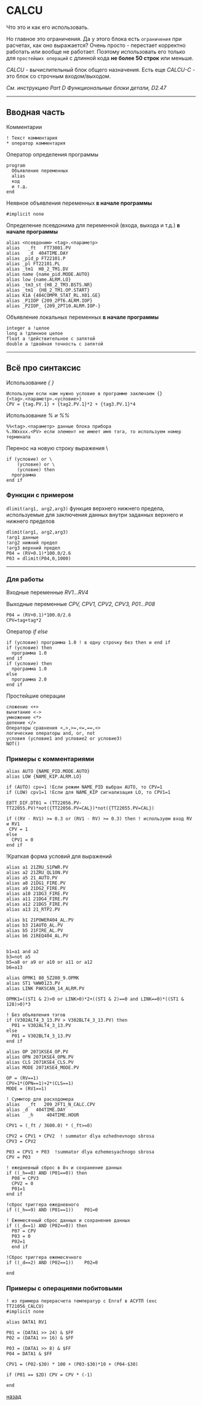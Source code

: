 # CALCU

Что это и как его использовать.

Но главное это ограничения. Да у этого блока есть ``ограничения`` при расчетах, как оно выражается? Очень просто - перестает корректно работать или вообще не работает. Поэтому использовать его только для ``простейших операций`` с длинной кода **не более 50 строк** или меньше.

*CALCU* - вычислительный блок общего назначения. Есть еще *CALCU-C* - это блок со строчным входом/выходом.

*См. инструкцию Part D Функциональные блоки детали, D2.47*

---

## Вводная часть

Комментарии

```text
! Текст комментария
* оператор комментария
```

Оператор определения программы

```text
program
  Объявление переменных
  alias
  код
  и т.д.
end
```

Неявное объявления переменных **в начале программы**

```text
#implicit none
```

Определение псевдонима для переменной (входа, выхода и т.д.) **в начале программы**

```text
alias <псевдоним> <tag>.<параметр>
alias   _ft   FT73001.PV
alias   _d  404TIME.DAY
alias _pid_p FT22101.P
alias _pl FT22101.PL
alias _tm1  H8_2_TM1.DV
alias name {name_pid.MODE.AUTO}
alias low {name.ALRM.LO}
alias _tm3_st {H8_2_TM3.BSTS.NR}
alias _tm1  {H8_2_TM1.OP.START}
alias K1A {404COMPR_STAT_RL.X01.GE}
alias _P1IOP {209_2PT6.ALRM.IOP}
alias _P2IOP_ {209_2PT10.ALRM.IOP-}
```

Объявление локальных переменных **в начале программы**

```text
integer a !целое
long a !длинное целое
float a !действительное с запятой
double a !двойная точность с запятой
```

---

## Всё про синтаксис

Использование *{ }*

```text
Используем если нам нужно условие в программе заключаем {}
{<tag>.<параметр>.<условие>}
CPV = {tag.PV.1} + {tag2.PV.1}*2 + {tag3.PV.1}*4
```

Использование *% и %%*

```text
%%<tag>.<параметр> данные блока прибора
%.XWxxxx.<PV> если элемент не имеет имя тэга, то используем номер терминала

```

Перенос на новую строку выражения \

```text
if (условие) or \
    (условие) or \
    (условие) then
  программа
end if
```

### Функции с примером

`dlimit(arg1, arg2,arg3)` функция верхнего нижнего предела, используемые для заключения данных внутри заданных верхнего и нижнего пределов

```text
dlimit(arg1, arg2,arg3)
!arg1 данные
!arg2 нижний предел
!arg3 верхний предел
P04 = (RV+0.1)*100.0/2.6
P03 = dlimit(P04,0,1000)
```

---

### Для работы

Входные переменные *RV1...RV4*

Выходные переменные *CPV, CPV1, CPV2, CPV3, P01...P08*

```text
P04 = (RV+0.1)*100.0/2.6
CPV=tag+tag*2
```

Оператор *if else*

```text
if (условие) программа 1.0 ! в одну строчку без then и end if
if (условие) then
  программа 1.0
end if
if (условие) then
  программа 1.0
else
  программа 2.0
end if
```

Простейшие операции

```text
сложение <+>
вычитание <->
умножение <*>
деление </>
Операторы сравнения <,>,>=,<=,==,<>
логические операторы and, or, not
условия (условие1 and условие2 or условие3)
NOT()
```

### Примеры с комментариями

```text
alias AUTO {NAME_PID.MODE.AUTO}
alias LOW {NAME_KIP.ALRM.LO}

if (AUTO) cpv=1 !Если режим NAME_PID выбран AUTO, то CPV=1
if (LOW) cpv1=1 !Если для NAME_KIP сигнализация LO, то CPV1=1

E8TT_DIF.DT01 = (TT22056.PV-TT22055.PV)*not({TT22056.PV=CAL})*not({TT22055.PV=CAL})
```

```text
if ((RV - RV1) >= 0.3 or (RV1 - RV) >= 0.3) then ! используем вход RV и RV1
 CPV = 1
else
  CPV1 = 0
end if
```

!Краткая форма условий для выражений

```text
alias a1 21ZRU_S1PWR.PV
alias a2 21ZRU_QL1ON.PV
alias a5 21_AUTO.PV
alias a8 21DG1_FIRE.PV
alias a9 21DG2_FIRE.PV
alias a10 21DG3_FIRE.PV
alias a11 21DG4_FIRE.PV
alias a12 21DG5_FIRE.PV
alias a13 21_RTP2.PV

alias b1 21POWER404_AL.PV
alias b3 21AUTO_AL.PV
alias b5 21FIRE_AL.PV
alias b6 21REQ404_AL.PV


b1=a1 and a2
b3=not a5
b5=a8 or a9 or a10 or a11 or a12
b6=a13
```

```text
alias OPMK1 80_5Z200_9.OPMK
alias ST1 %WW0123.PV
alias LINK PAKSCAN_14_ALRM.PV

OPMK1=((ST1 & 2)>0 or LINK>0)*2+((ST1 & 2)==0 and LINK==0)*((ST1 & 128)>0)*3

```

```text
! Без объявления тэгов
if (V302ALT4_3_13.PV > V302BLT4_3_13.PV) then
  P01 = V302ALT4_3_13.PV
else
  P01 = V302BLT4_3_13.PV
end if
```

```text
alias OP 2071KSE4_OP.PV
alias OPN 2071KSE4_OPN.PV
alias CLS 2071KSE4_CLS.PV
alias MODE 2071KSE4_MODE.PV

OP = (RV==1)
CPV=1*(OPN==1)+2*(CLS==1)
MODE = (RV1==1)
```

```text
! Суммтор для расходомера
alias   _ft   209_2FT1_N_CALC.CPV
alias _d   404TIME.DAY
alias   _h     404TIME.HOUR

CPV1 = (_ft / 3600.0) * (_ft>=0)

CPV2 = CPV1 + CPV2  ! summator dlya ezhednevnogo sbrosa
CPV3 = CPV2

P03 = CPV1 + P03  !summator dlya ezhemesyachnogo sbrosa
CPV = P03

! ежедневный сброс в 8ч и сохранение данных
if ((_h==8) AND (P01==0)) then
  P08 = CPV3
  CPV2 = 0
  P01=1
end if

!сброс триггера ежедневного
if ((_h==9) AND (P01==1))    P01=0

! Ежемесячный сброс данных и сохранение данных
if ((_d==1) AND (P02==0)) then
  P07 = CPV
  P03 = 0
  P02=1
  end if

!Сброс триггера ежемесячного
if ((_d==2) AND (P02==1))    P02=0

end
```

### Примеры с операциями побитовыми

```text
! из примера перерасчета температур с Enraf в АСУТП (exc TT21056_CALCU)
#implicit none

alias DATA1 RV1

P01 = (DATA1 >> 24) & $FF
P02 = (DATA1 >> 16) & $FF

P03 = (DATA1 >> 8) & $FF
P04 = DATA1 & $FF

CPV1 = (P02-$30) * 100 + (P03-$30)*10 + (P04-$30)

if (P01 == $2D) CPV = CPV * (-1)

end

```

[назад](../index.md)
